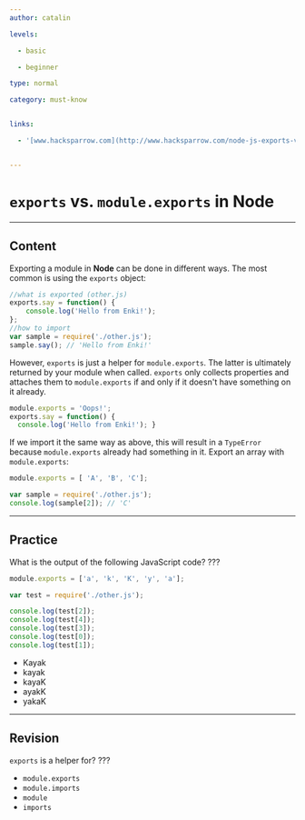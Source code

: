 ```yaml
---
author: catalin

levels:

  - basic

  - beginner

type: normal

category: must-know


links:

  - '[www.hacksparrow.com](http://www.hacksparrow.com/node-js-exports-vs-module-exports.html){website}'


---
```


# `exports` vs. `module.exports` in **Node**

---
## Content

Exporting a module in **Node** can be done in different ways. The most common is using the `exports` object:
``` javascript
//what is exported (other.js)
exports.say = function() {
    console.log('Hello from Enki!');
};
//how to import
var sample = require('./other.js');
sample.say(); // 'Hello from Enki!'

```

However, `exports` is just a helper for `module.exports`. The latter is ultimately returned by your module when called. `exports` only collects properties and attaches them to `module.exports` if and only if it doesn't have something on it already.

```javascript
module.exports = 'Oops!';
exports.say = function() {
  console.log('Hello from Enki!'); }
```

If we import it the same way as above, this will result in a `TypeError` because `module.exports` already had something in it.
Export an array with `module.exports`:
```javascript
module.exports = [ 'A', 'B', 'C'];

var sample = require('./other.js');
console.log(sample[2]); // 'C'
```

---
## Practice

What is the output of the following JavaScript code? ???

```javascript
module.exports = ['a', 'k', 'K', 'y', 'a'];

var test = require('./other.js');

console.log(test[2]);
console.log(test[4]);
console.log(test[3]);
console.log(test[0]);
console.log(test[1]);
```

* Kayak
* kayak
* kayaK
* ayakK
* yakaK

---
## Revision

`exports` is a helper for?
???

* `module.exports`
* `module.imports`
* `module`
* `imports`

